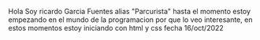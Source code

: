 Hola Soy ricardo Garcia Fuentes alias "Parcurista" hasta el momento estoy empezando en el mundo de la programacion
por que lo veo interesante, en estos momentos estoy iniciando con html y css 
fecha 16/oct/2022
